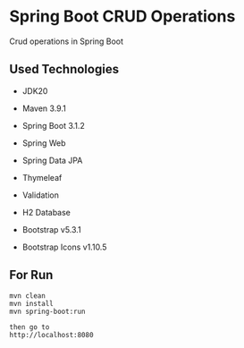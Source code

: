 # Spring Boot CRUD Operations

Crud operations in Spring Boot

## Used Technologies
+ JDK20
- Maven 3.9.1
+ Spring Boot 3.1.2
- Spring Web
+ Spring Data JPA
- Thymeleaf
+ Validation
- H2 Database
+ Bootstrap v5.3.1
- Bootstrap Icons v1.10.5

## For Run
 ```
 mvn clean
 mvn install
 mvn spring-boot:run

 then go to
 http://localhost:8080
 ```



